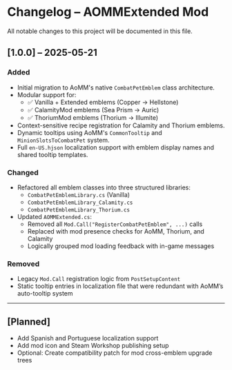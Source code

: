 # Changelog – AOMMExtended Mod
All notable changes to this project will be documented in this file.

## [1.0.0] – 2025-05-21
### Added
- Initial migration to AoMM's native `CombatPetEmblem` class architecture.
- Modular support for:
  - ✅ Vanilla + Extended emblems (Copper → Hellstone)
  - ✅ CalamityMod emblems (Sea Prism → Auric)
  - ✅ ThoriumMod emblems (Thorium → Illumite)
- Context-sensitive recipe registration for Calamity and Thorium emblems.
- Dynamic tooltips using AoMM's `CommonTooltip` and `MinionSlotsToCombatPet` system.
- Full `en-US.hjson` localization support with emblem display names and shared tooltip templates.

### Changed
- Refactored all emblem classes into three structured libraries:
  - `CombatPetEmblemLibrary.cs` (Vanilla)
  - `CombatPetEmblemLibrary_Calamity.cs`
  - `CombatPetEmblemLibrary_Thorium.cs`
- Updated `AOMMExtended.cs`:
  - Removed all `Mod.Call("RegisterCombatPetEmblem", ...)` calls
  - Replaced with mod presence checks for AoMM, Thorium, and Calamity
  - Logically grouped mod loading feedback with in-game messages

### Removed
- Legacy `Mod.Call` registration logic from `PostSetupContent`
- Static tooltip entries in localization file that were redundant with AoMM’s auto-tooltip system

---

## [Planned]
- Add Spanish and Portuguese localization support
- Add mod icon and Steam Workshop publishing setup
- Optional: Create compatibility patch for mod cross-emblem upgrade trees

